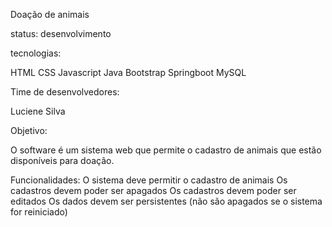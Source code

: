 Doação de animais

status: desenvolvimento

tecnologias:

HTML
CSS
Javascript
Java
Bootstrap
Springboot
MySQL

Time de desenvolvedores:

Luciene Silva

Objetivo:

O software é um sistema web que permite o cadastro de animais que estão disponíveis para doação.

Funcionalidades:
O sistema deve permitir o cadastro de animais
Os cadastros devem poder ser apagados
Os cadastros devem poder ser editados
Os dados devem ser persistentes (não são apagados se o sistema for reiniciado)


